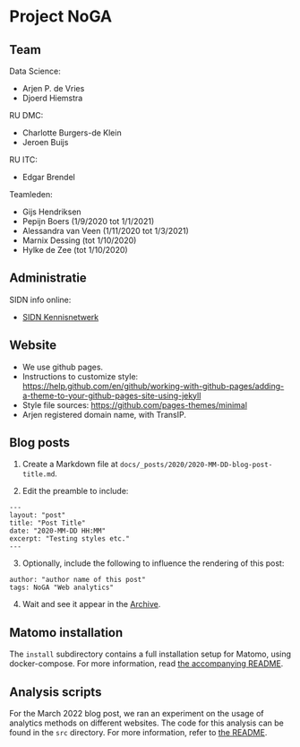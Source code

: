 # Project NoGA 

## Team

Data Science:

+ Arjen P. de Vries
+ Djoerd Hiemstra

RU DMC:

+ Charlotte Burgers-de Klein
+ Jeroen Buijs

RU ITC:

+ Edgar Brendel

Teamleden:

+ Gijs Hendriksen
+ Pepijn Boers (1/9/2020 tot 1/1/2021)
+ Alessandra van Veen (1/11/2020 tot 1/3/2021)
+ Marnix Dessing (tot 1/10/2020)
+ Hylke de Zee (tot 1/10/2020)

## Administratie

SIDN info online:

+ [SIDN Kennisnetwerk](https://sidnfonds.pleio.nl/)

## Website

+ We use github pages.
+ Instructions to customize style: 
  https://help.github.com/en/github/working-with-github-pages/adding-a-theme-to-your-github-pages-site-using-jekyll
+ Style file sources: https://github.com/pages-themes/minimal
+ Arjen registered domain name, with TransIP.

## Blog posts

1. Create a Markdown file at `docs/_posts/2020/2020-MM-DD-blog-post-title.md`.

2. Edit the preamble to include:

```
---
layout: "post"
title: "Post Title"
date: "2020-MM-DD HH:MM"
excerpt: "Testing styles etc."
---
```

3. Optionally, include the following to influence the rendering of this post:

```
author: "author name of this post"
tags: NoGA "Web analytics"

```

4. Wait and see it appear in the [Archive](https://nogadata.nl/archive.html).

## Matomo installation

The `install` subdirectory contains a full installation setup for Matomo, using docker-compose. For more information, read [the accompanying README](install/README.md).

## Analysis scripts

For the March 2022 blog post, we ran an experiment on the usage of analytics methods on different websites. The code for this analysis can be found in the `src` directory. For more information, refer to [the README](src/README.md).
